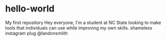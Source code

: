 # hello-world
My first repository
Hey everyone, I'm a student at NC State looking to make tools that individuals can use while improving my own skills.
shameless instagram plug @landonsmiith 

